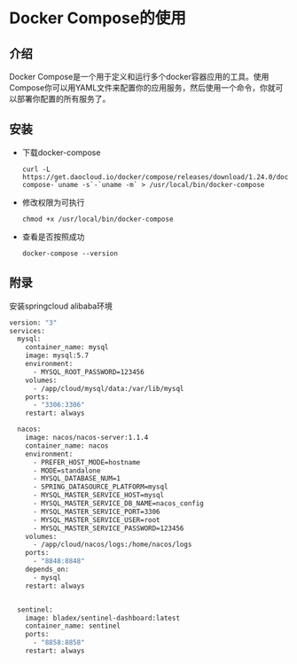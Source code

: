 # Docker Compose的使用

## 介绍

Docker Compose是一个用于定义和运行多个docker容器应用的工具。使用Compose你可以用YAML文件来配置你的应用服务，然后使用一个命令，你就可以部署你配置的所有服务了。



## 安装

- 下载docker-compose

  ```shell
  curl -L https://get.daocloud.io/docker/compose/releases/download/1.24.0/docker-compose-`uname -s`-`uname -m` > /usr/local/bin/docker-compose
  ```

- 修改权限为可执行

  ```shell
  chmod +x /usr/local/bin/docker-compose
  ```

- 查看是否按照成功

  ```shell
  docker-compose --version
  ```

  

































## 附录

安装springcloud alibaba环境

```dockerfile
version: "3"
services:
  mysql:
    container_name: mysql
    image: mysql:5.7
    environment:
      - MYSQL_ROOT_PASSWORD=123456
    volumes:
      - /app/cloud/mysql/data:/var/lib/mysql
    ports:
      - "3306:3306"
    restart: always

  nacos:
    image: nacos/nacos-server:1.1.4
    container_name: nacos
    environment:
      - PREFER_HOST_MODE=hostname
      - MODE=standalone
      - MYSQL_DATABASE_NUM=1
      - SPRING_DATASOURCE_PLATFORM=mysql
      - MYSQL_MASTER_SERVICE_HOST=mysql
      - MYSQL_MASTER_SERVICE_DB_NAME=nacos_config
      - MYSQL_MASTER_SERVICE_PORT=3306
      - MYSQL_MASTER_SERVICE_USER=root
      - MYSQL_MASTER_SERVICE_PASSWORD=123456
    volumes:
      - /app/cloud/nacos/logs:/home/nacos/logs
    ports:
      - "8848:8848"
    depends_on:
      - mysql
    restart: always


  sentinel:
    image: bladex/sentinel-dashboard:latest
    container_name: sentinel
    ports:
      - "8858:8858"
    restart: always

```

